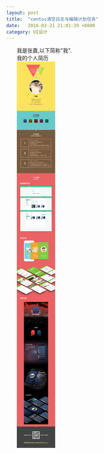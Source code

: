 ```yaml
---
layout: post
title:  "centos清空日志与编辑计划任务"
date:   2016-03-21 21:01:39 +0800
category: UI设计
---
```

<p>
　　我是张嘉,以下简称"我".<br />
　　我的个人简历<br />
　　<img src="/images/UIdesigner-ZJ.jpg" />
</p>